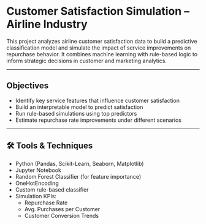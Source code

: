 # Customer Satisfaction Simulation – Airline Industry

This project analyzes airline customer satisfaction data to build a predictive classification model and simulate the impact of service improvements on repurchase behavior. It combines machine learning with rule-based logic to inform strategic decisions in customer and marketing analytics.

---

## Objectives

- Identify key service features that influence customer satisfaction
- Build an interpretable model to predict satisfaction
- Run rule-based simulations using top predictors
- Estimate repurchase rate improvements under different scenarios

---

## 🛠 Tools & Techniques

- Python (Pandas, Scikit-Learn, Seaborn, Matplotlib)
- Jupyter Notebook
- Random Forest Classifier (for feature importance)
- OneHotEncoding
- Custom rule-based classifier
- Simulation KPIs:
  - Repurchase Rate
  - Avg. Purchases per Customer
  - Customer Conversion Trends
